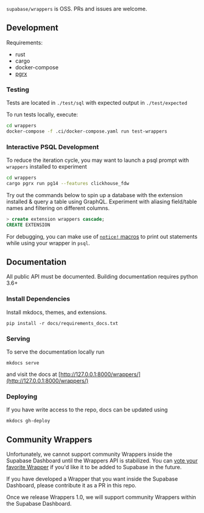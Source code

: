 `supabase/wrappers` is OSS. PRs and issues are welcome.

## Development

Requirements:

- rust
- cargo
- docker-compose
- [pgrx](https://github.com/tcdi/pgrx)

### Testing

Tests are located in `./test/sql` with expected output in `./test/expected`

To run tests locally, execute:

```bash
cd wrappers
docker-compose -f .ci/docker-compose.yaml run test-wrappers 
```

### Interactive PSQL Development

To reduce the iteration cycle, you may want to launch a psql prompt with `wrappers` installed to experiment

```bash
cd wrappers
cargo pgrx run pg14 --features clickhouse_fdw
```

Try out the commands below to spin up a database with the extension installed & query a table using GraphQL. Experiment with aliasing field/table names and filtering on different columns.

```sql
> create extension wrappers cascade;
CREATE EXTENSION
```

For debugging, you can make use of [`notice!` macros](https://docs.rs/pgrx/latest/pgrx/macro.notice.html) to print out statements while using your wrapper in `psql`.

## Documentation

All public API must be documented. Building documentation requires python 3.6+


### Install Dependencies

Install mkdocs, themes, and extensions.

```shell
pip install -r docs/requirements_docs.txt
```

### Serving

To serve the documentation locally run

```shell
mkdocs serve
```

and visit the docs at [http://127.0.0.1:8000/wrappers/](http://127.0.0.1:8000/wrappers/)

### Deploying

If you have write access to the repo, docs can be updated using

```
mkdocs gh-deploy
```

## Community Wrappers

Unfortunately, we cannot support community Wrappers inside the Supabase Dashboard until the Wrappers API is stabilized. You can [vote your favorite Wrapper](https://github.com/supabase/wrappers/discussions/136) if you'd like it to be added to Supabase in the future.

If you have developed a Wrapper that you want inside the Supabase Dashboard, please contribute it as a PR in this repo.

Once we release Wrappers 1.0, we will support community Wrappers within the Supabase Dashboard.

